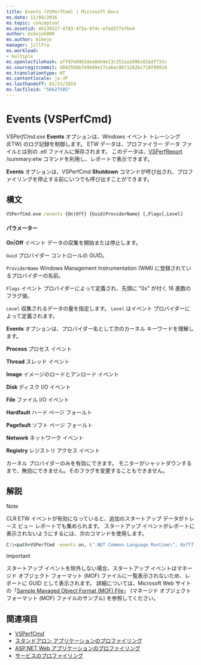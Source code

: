 ```yaml
---
title: Events (VSPerfCmd) | Microsoft Docs
ms.date: 11/04/2016
ms.topic: conceptual
ms.assetid: eb139327-4783-4f2a-874c-efad377a7be4
author: mikejo5000
ms.author: mikejo
manager: jillfra
ms.workload:
- multiple
ms.openlocfilehash: aff97e69b3dea8de9e13c351aa199bc81bdf733c
ms.sourcegitcommit: d0425b6b7d4b99e17ca6ac0671282bc718f80910
ms.translationtype: HT
ms.contentlocale: ja-JP
ms.lasthandoff: 02/21/2019
ms.locfileid: "56627585"
---
```

# <a name="events-vsperfcmd"></a>Events (VSPerfCmd)
*VSPerfCmd.exe* **Events** オプションは、Windows イベント トレーシング (ETW) のログ記録を制御します。 ETW データは、プロファイラー データ ファイルとは別の .etl ファイルに保存されます。 このデータは、[VSPerfReport](../profiling/vsperfreport.md) /summary:etw コマンドを利用し、レポートで表示できます。

 **Events** オプションは、VSPerfCmd **Shutdown** コマンドが呼び出され、プロファイリングを停止する前にいつでも呼び出すことができます。

## <a name="syntax"></a>構文

```cmd
VSPerfCmd.exe /events {On|Off} {Guid|ProviderName} [,Flags[,Level]
```

#### <a name="parameters"></a>パラメーター
 **On**&#124;**Off** イベント データの収集を開始または停止します。

 `Guid` プロバイダー コントロールの GUID。

 `ProviderName` Windows Management Instrumentation (WMI) に登録されているプロバイダーの名前。

 `Flags` イベント プロバイダーによって定義され、先頭に "0x" が付く 16 進数のフラグ値。

 `Level` 収集されるデータの量を指定します。 `Level` はイベント プロバイダーによって定義されます。

 **Events** オプションは、プロバイダー名として次のカーネル キーワードを理解します。

 **Process** プロセス イベント

 **Thread** スレッド イベント

 **Image** イメージのロードとアンロード イベント

 **Disk** ディスク I/O イベント

 **File** ファイル I/O イベント

 **Hardfault** ハード ページ フォールト

 **Pagefault** ソフト ページ フォールト

 **Network** ネットワーク イベント

 **Registry** レジストリ アクセス イベント

 カーネル プロバイダーのみを有効にできます。 モニターがシャットダウンするまで、無効にできません。そのフラグを変更することもできません。

## <a name="remarks"></a>解説

> [!NOTE]
>  CLR ETW イベントが有効になっていると、追加のスタートアップ データがトレース ビュー レポートでも集められます。 スタートアップ イベントがレポートに表示されないようにするには、次のコマンドを使用します。

```cmd
C:\<path>VSPerfCmd -events on, \".NET Common Language Runtime\", 0x7fffffff, 5
```

> [!IMPORTANT]
>  スタートアップ イベントを除外しない場合、スタートアップ イベントはマネージド オブジェクト フォーマット (MOF) ファイルに一覧表示されないため、レポートに GUID として表示されます。 詳細については、Microsoft Web サイトの「[Sample Managed Object Format (MOF) File](http://go.microsoft.com/fwlink/?linkid=37118)」 (マネージド オブジェクト フォーマット (MOF) ファイルのサンプル) を参照してください。

## <a name="see-also"></a>関連項目
- [VSPerfCmd](../profiling/vsperfcmd.md)
- [スタンドアロン アプリケーションのプロファイリング](../profiling/command-line-profiling-of-stand-alone-applications.md)
- [ASP.NET Web アプリケーションのプロファイリング](../profiling/command-line-profiling-of-aspnet-web-applications.md)
- [サービスのプロファイリング](../profiling/command-line-profiling-of-services.md)